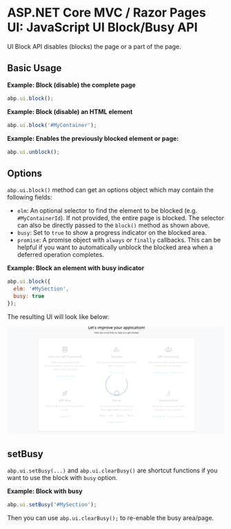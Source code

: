 # ASP.NET Core MVC / Razor Pages UI: JavaScript UI Block/Busy API

UI Block API disables (blocks) the page or a part of the page.

## Basic Usage

**Example: Block (disable) the complete page**

````js
abp.ui.block();
````

**Example: Block (disable) an HTML element**

````js
abp.ui.block('#MyContainer');
````

**Example: Enables the previously blocked element or page:**

````js
abp.ui.unblock();
````

## Options

`abp.ui.block()` method can get an options object which may contain the following fields:

* `elm`: An optional selector to find the element to be blocked (e.g. `#MyContainerId`). If not provided, the entire page is blocked. The selector can also be directly passed to the `block()` method as shown above.
* `busy`: Set to `true` to show a progress indicator on the blocked area.
* `promise`: A promise object with `always` or `finally` callbacks. This can be helpful if you want to automatically unblock the blocked area when a deferred operation completes.

**Example: Block an element with busy indicator**

````js
abp.ui.block({
  elm: '#MySection',
  busy: true
});
````

The resulting UI will look like below:

![ui-busy](../../../../images/ui-busy.png)

## setBusy

`abp.ui.setBusy(...)` and `abp.ui.clearBusy()` are shortcut functions if you want to use the block with `busy` option.

**Example: Block with busy**

````js
abp.ui.setBusy('#MySection');
````

Then you can use `abp.ui.clearBusy();` to re-enable the busy area/page.